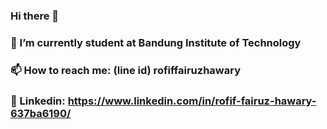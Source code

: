 ### Hi there 👋

### 🔭 I’m currently student at Bandung Institute of Technology
### 📫 How to reach me: (line id) rofiffairuzhawary
### 🛄 Linkedin: https://www.linkedin.com/in/rofif-fairuz-hawary-637ba6190/

